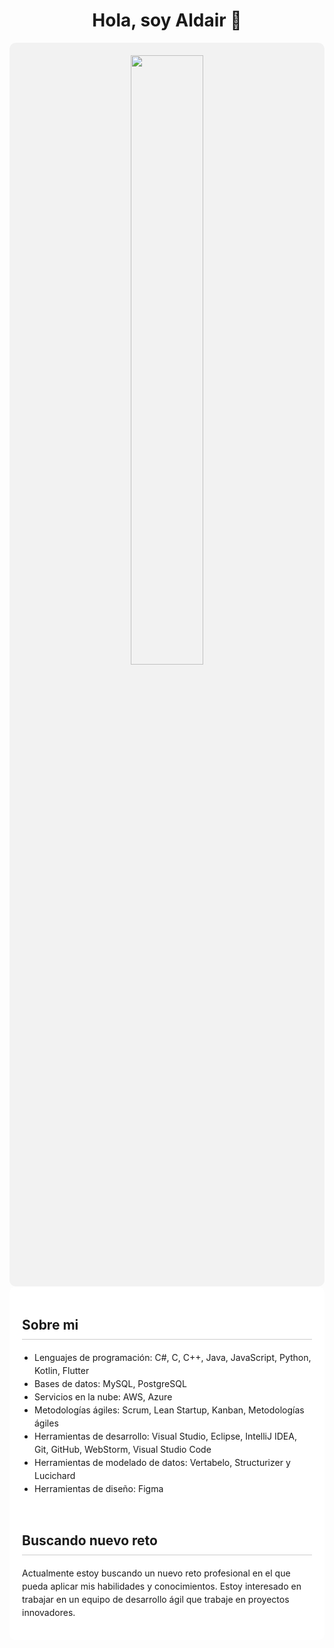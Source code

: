 <div align="center">

<h1 align="center">Hola, soy Aldair 👋</h1>

</div>

<div align="center" style="background-color: #f2f2f2; padding: 20px; border-radius: 10px">

<img src="https://t-hub.mx/storage/blog/BJgPuaZEtc1OfU415JFbsd0b4nStv7oweNDABPUN.jpeg" width="50%" height="50%">

</div>

<div style="max-width: 600px; margin: 0 auto; padding: 20px; background-color: #fff; border-radius: 10px">

<h2 style="border-bottom: 1px solid #ccc; padding-bottom: 10px">Sobre mi</h2>

<ul style="padding-left: 20px; line-height: 1.5">

<li>Lenguajes de programación: C#, C, C++, Java, JavaScript, Python, Kotlin, Flutter</li>

<li>Bases de datos: MySQL, PostgreSQL</li>  

<li>Servicios en la nube: AWS, Azure</li>

<li>Metodologías ágiles: Scrum, Lean Startup, Kanban, Metodologías ágiles</li>

<li>Herramientas de desarrollo: Visual Studio, Eclipse, IntelliJ IDEA, Git, GitHub, WebStorm, Visual Studio Code</li>

<li>Herramientas de modelado de datos: Vertabelo, Structurizer y Lucichard</li>

<li>Herramientas de diseño: Figma</li>

</ul>  

<br>

<h2 style="border-bottom: 1px solid #ccc; padding-bottom: 10px">Buscando nuevo reto</h2>

<p style="line-height: 1.5">
  Actualmente estoy buscando un nuevo reto profesional en el que pueda aplicar mis habilidades y conocimientos. Estoy interesado en trabajar en un equipo de desarrollo ágil que trabaje en proyectos innovadores.  
</p>

</div>
